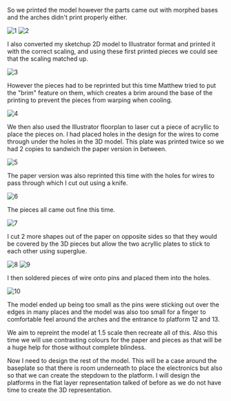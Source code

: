 So we printed the model however the parts came out with morphed bases and the arches didn't print properly either.

![1](https://i.imgur.com/hjjiMB8.png)
![2](https://i.imgur.com/wtlhrLn.png)

I also converted my sketchup 2D model to Illustrator format and printed it with the correct scaling, and using these first 
printed pieces we could see that the scaling matched up.

![3](https://i.imgur.com/wtlhrLn.png)

However the pieces had to be reprinted but this time Matthew tried to put the "brim" feature on them, which creates a brim
around the base of the printing to prevent the pieces from warping when cooling.

![4](https://i.imgur.com/xx4SlTZ.png)

We then also used the Illustrator floorplan to laser cut a piece of acryllic to place the pieces on. I had placed holes
in the design for the wires to come through under the holes in the 3D model. This plate was printed twice so we had 2 copies 
to sandwich the paper version in between.

![5](https://i.imgur.com/gYxT9Oy.png)

The paper version was also reprinted this time with the holes for wires to pass through which I cut out using a knife.

![6](https://i.imgur.com/HEqkrR2.png)

The pieces all came out fine this time.

![7](https://i.imgur.com/KbX34hh.png)

I cut 2 more shapes out of the paper on opposite sides so that they would be covered by the 3D pieces but allow the two
acryllic plates to stick to each other using superglue.

![8](https://i.imgur.com/VjvrPJh.png)
![9](https://i.imgur.com/O5KR3Jh.png)

I then soldered pieces of wire onto pins and placed them into the holes. 

![10](https://i.imgur.com/rUQapDI.png)

The model ended up being too small as the pins were sticking out over the edges in many places and the model was also too small
for a finger to comfortable feel around the arches and the entrance to platform 12 and 13.

We aim to repreint the model at 1.5 scale then recreate all of this. Also this time we will use contrasting colours for the 
paper and pieces as that will be a huge help for those without complete blindess.

Now I need to design the rest of the model. This will be a case around the baseplate so that there is room underneath to place
the electronics but also so that we can create the stepdown to the platform. I will design the platforms in the flat layer 
representation talked of before as we do not have time to create the 3D representation.
